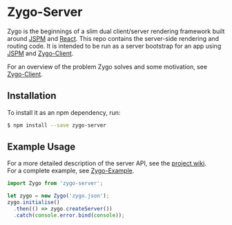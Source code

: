 # Zygo-Server

Zygo is the beginnings of a slim dual client/server rendering framework built around [JSPM](https://www.github.com/jspm/jspm-cli) and [React](https://www.github.com/facebook/react). This repo contains the server-side rendering and routing code. It is intended to be run as a server bootstrap for an app using [JSPM](https://www.github.com/jspm/jspm-cli) and [Zygo-Client](https://www.github.com/Bubblyworld/zygo).

For an overview of the problem Zygo solves and some motivation, see [Zygo-Client](https://www.github.com/Bubblyworld/zygo).

## Installation
To install it as an npm dependency, run:
``` bash
$ npm install --save zygo-server
```

## Example Usage
For a more detailed description of the server API, see the [project wiki](https://www.github.com/Bubblyworld/zygo-server/wiki).  
For a complete example, see [Zygo-Example](https://www.github.com/Bubblyworld/zygo-example).

``` javascript
import Zygo from 'zygo-server';

let zygo = new Zygo('zygo.json');
zygo.initialise()
  .then(() => zygo.createServer())
  .catch(console.error.bind(console));
```
